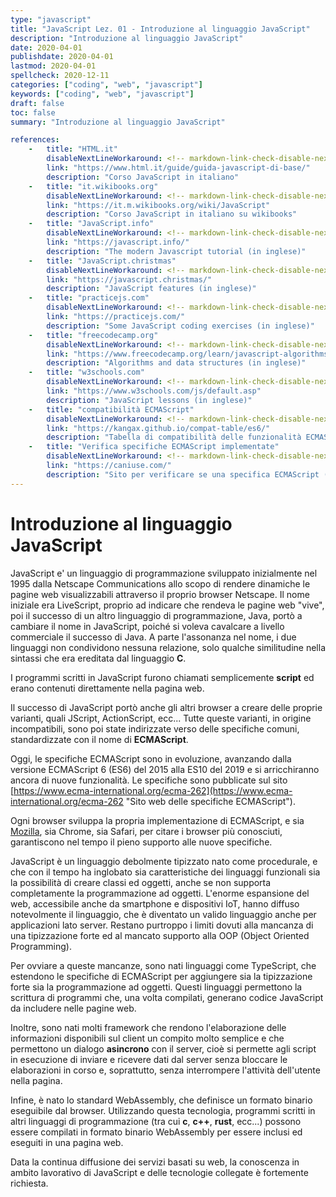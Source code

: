 ```yaml
---
type: "javascript"
title: "JavaScript Lez. 01 - Introduzione al linguaggio JavaScript"
description: "Introduzione al linguaggio JavaScript"
date: 2020-04-01
publishdate: 2020-04-01
lastmod: 2020-04-01
spellcheck: 2020-12-11
categories: ["coding", "web", "javascript"]
keywords: ["coding", "web", "javascript"]
draft: false
toc: false
summary: "Introduzione al linguaggio JavaScript"

references:
    -   title: "HTML.it"
        disableNextLineWorkaround: <!-- markdown-link-check-disable-next-line -->
        link: "https://www.html.it/guide/guida-javascript-di-base/"
        description: "Corso JavaScript in italiano"
    -   title: "it.wikibooks.org"
        disableNextLineWorkaround: <!-- markdown-link-check-disable-next-line -->
        link: "https://it.m.wikibooks.org/wiki/JavaScript"
        description: "Corso JavaScript in italiano su wikibooks"
    -   title: "JavaScript.info"
        disableNextLineWorkaround: <!-- markdown-link-check-disable-next-line -->
        link: "https://javascript.info/"
        description: "The modern Javascript tutorial (in inglese)"
    -   title: "JavaScript.christmas"
        disableNextLineWorkaround: <!-- markdown-link-check-disable-next-line -->
        link: "https://javascript.christmas/"
        description: "JavaScript features (in inglese)"
    -   title: "practicejs.com"
        disableNextLineWorkaround: <!-- markdown-link-check-disable-next-line -->
        link: "https://practicejs.com/"
        description: "Some JavaScript coding exercises (in inglese)"
    -   title: "freecodecamp.org"
        disableNextLineWorkaround: <!-- markdown-link-check-disable-next-line -->
        link: "https://www.freecodecamp.org/learn/javascript-algorithms-and-data-structures/basic-javascript/"
        description: "Algorithms and data structures (in inglese)"
    -   title: "w3schools.com"
        disableNextLineWorkaround: <!-- markdown-link-check-disable-next-line -->
        link: "https://www.w3schools.com/js/default.asp"
        description: "JavaScript lessons (in inglese)"
    -   title: "compatibilità ECMAScript"
        disableNextLineWorkaround: <!-- markdown-link-check-disable-next-line -->
        link: "https://kangax.github.io/compat-table/es6/"
        description: "Tabella di compatibilità delle funzionalità ECMAScript supportate dai singoli browser è mantenuta al link"
    -   title: "Verifica specifiche ECMAScript implementate"
        disableNextLineWorkaround: <!-- markdown-link-check-disable-next-line -->
        link: "https://caniuse.com/"
        description: "Sito per verificare se una specifica ECMAScript (ad es. WebGL o WebStorage0) è implementata completamente o parzialmente dai vari browser"
---
```


# Introduzione al linguaggio JavaScript

JavaScript e' un linguaggio di programmazione sviluppato inizialmente nel 1995 dalla Netscape Communications allo scopo di rendere dinamiche le pagine web visualizzabili attraverso il proprio browser Netscape. Il nome iniziale era LiveScript, proprio ad indicare che rendeva le pagine web "vive", poi il successo di un altro linguaggio di programmazione, Java, portò a cambiare il nome in JavaScript, poiché si voleva cavalcare a livello commerciale il successo di Java. A parte l'assonanza nel nome, i due linguaggi non condividono nessuna relazione, solo qualche similitudine nella sintassi che era ereditata dal linguaggio **C**.

I programmi scritti in JavaScript furono chiamati semplicemente **script** ed erano contenuti direttamente nella pagina web.

Il successo di JavaScript portò anche gli altri browser a creare delle proprie varianti, quali JScript, ActionScript, ecc... Tutte queste varianti, in origine incompatibili, sono poi state indirizzate verso delle specifiche comuni, standardizzate con il nome di **ECMAScript**.

Oggi, le specifiche ECMAScript sono in evoluzione, avanzando dalla versione ECMAScript 6 (ES6) del 2015 alla ES10 del 2019 e si arricchiranno ancora di nuove funzionalità. Le specifiche sono pubblicate sul sito
[https://www.ecma-international.org/ecma-262](https://www.ecma-international.org/ecma-262 "Sito web delle specifiche ECMAScript").

Ogni browser sviluppa la propria implementazione di ECMAScript, e sia
[Mozilla](http://www.mozilla.org/js/language/ "Mozilla - implementazione ECMAScript"),
sia Chrome, sia Safari, per citare i browser più conosciuti, garantiscono nel tempo il pieno supporto alle nuove specifiche.

JavaScript è un linguaggio debolmente tipizzato nato come procedurale, e che con il tempo ha inglobato sia caratteristiche dei linguaggi funzionali sia la possibilità di creare classi ed oggetti, anche se non supporta completamente la programmazione ad oggetti. L'enorme espansione del web, accessibile anche da smartphone e dispositivi IoT, hanno diffuso notevolmente il linguaggio, che è diventato un valido linguaggio anche per applicazioni lato server. Restano purtroppo i limiti dovuti alla mancanza di una tipizzazione forte ed al mancato supporto alla OOP (Object Oriented Programming).

Per ovviare a queste mancanze, sono nati linguaggi come TypeScript, che estendono le specifiche di ECMAScript per aggiungere sia la tipizzazione forte sia la programmazione ad oggetti. Questi linguaggi permettono la scrittura di programmi che, una volta compilati, generano codice JavaScript da includere nelle pagine web.

Inoltre, sono nati molti framework che rendono l'elaborazione delle informazioni disponibili sul client un compito molto semplice e che permettono un dialogo **asincrono** con il server, cioè si permette agli script in esecuzione di inviare e ricevere dati dal server senza bloccare le elaborazioni in corso e, soprattutto, senza interrompere l'attività dell'utente nella pagina.

Infine, è nato lo standard WebAssembly, che definisce un formato binario eseguibile dal browser. Utilizzando questa tecnologia, programmi scritti in altri linguaggi di programmazione (tra cui **c**, **c++**, **rust**, ecc...) possono essere compilati in formato binario WebAssembly per essere inclusi ed eseguiti in una pagina web.

Data la continua diffusione dei servizi basati su web, la conoscenza in ambito lavorativo di JavaScript e delle tecnologie collegate è fortemente richiesta.
